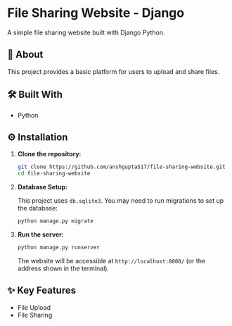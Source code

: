 
# File Sharing Website - Django

A simple file sharing website built with Django Python.

## 🚀 About

This project provides a basic platform for users to upload and share files.

## 🛠️ Built With

*   Python

## ⚙️ Installation

1.  **Clone the repository:**

    ```bash
    git clone https://github.com/anshgupta517/file-sharing-website.git
    cd file-sharing-website
    ```


2.  **Database Setup:**

    This project uses `db.sqlite3`.  You may need to run migrations to set up the database:

    ```bash
    python manage.py migrate
    ```

3.  **Run the server:**

    ```bash
    python manage.py runserver
    ```

    The website will be accessible at `http://localhost:8000/` (or the address shown in the terminal).

## ✨ Key Features

*   File Upload
*   File Sharing
